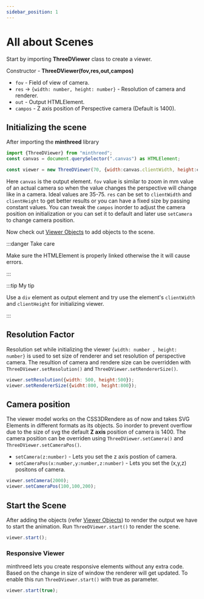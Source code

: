 ```yaml
---
sidebar_position: 1
---
```


# All about Scenes

Start by importing **ThreeDViewer** class to create a viewer. 

Constructor - **ThreeDViewer(fov,res,out,campos)** 

- `fov` - Field of view of camera.
- `res` → `{width: number, height: number}` - Resolution of camera and renderer.
- `out` - Output HTMLElement.
- `campos` - Z axis position of Perspective camera (Default is 1400).

## Initializing the scene

After importing the **minthreed** library

```js
import {ThreeDViewer} from "minthreed";
const canvas = document.querySelector(".canvas") as HTMLElement;

const viewer = new ThreeDViewer(70, {width:canvas.clientWidth, height:canvas.clientHeight}, canvas);
```
Here `canvas` is the output element. `fov` value is similar to zoom in mm value of an actual camera so when the value changes the perspective will change like in a camera. Ideal values are 35-75. 
`res` can be set to `clientWidth` and `clientHeight` to get better results or you can have a fixed size by passing constant values.
You can tweak the `campos` inorder to adjust the camera position on initialization or you can set it to default and later use `setCamera` to change camera position.

Now check out [Viewer Objects](/docs/tutorial-basics/viewer-objects.md) to add objects to the scene.

:::danger Take care

Make sure the HTMLElement is properly linked otherwise the it will cause errors.

:::

:::tip My tip

Use a `div` element as output element and try use the element's `clientWidth` and `clientHeight` for initializing viewer.

:::

## Resolution Factor

Resolution set while initializing the viewer `{width: number , height: number}` is used to set size of renderer and set resolution of perspective camera. 
The resultion of camera and rendere size can be overridden with `ThreeDViewer.setResolution()` and `ThreeDViewer.setRendererSize()`.

```js
viewer.setResolution({width: 500, height:500});
viewer.setRendererSize({widht:800, height:800});
```

## Camera position 

The viewer model works on the CSS3DRendere as of now and takes SVG Elements in different formats as its objects. 
So inorder to prevent overflow due to the size of svg the default **Z axis** position of camera is 1400.
The camera position can be overriden using `ThreeDViewer.setCamera()` and `ThreeDViewer.setCameraPos()`.
- `setCamera(z:number)` - Lets you set the z axis postion of camera.
- `setCameraPos(x:number,y:number,z:number)` - Lets you set the (x,y,z) positons of camera.  

```js
viewer.setCamera(2000);
viewer.setCameraPos(100,100,200);
```

## Start the Scene

After adding the objects (refer [Viewer Objects](/docs/tutorial-basics/viewer-objects)) to render the output we have to start the animation. Run `ThreeDViewer.start()` to render the scene.

```js
viewer.start();
```

### Responsive Viewer 

minthreed lets you create responsive elements without any extra code. Based on the change in size of window the renderer will get updated.
To enable this run `ThreeDViewer.start()` with true as parameter.

```js
viewer.start(true);
```
